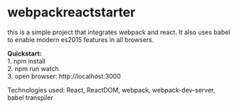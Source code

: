 # webpackreactstarter
this is a simple project that integrates webpack and react. It also uses babel to enable modern es2015 features in all browsers.
<p>
<b>Quickstart:</b><br />
1. npm install<br />
2. npm run watch<br />
3. open browser: http://localhost:3000 <br />
</p>

Technologies used:
React, 
ReactDOM,
webpack,
webpack-dev-server,
babel transpiler
